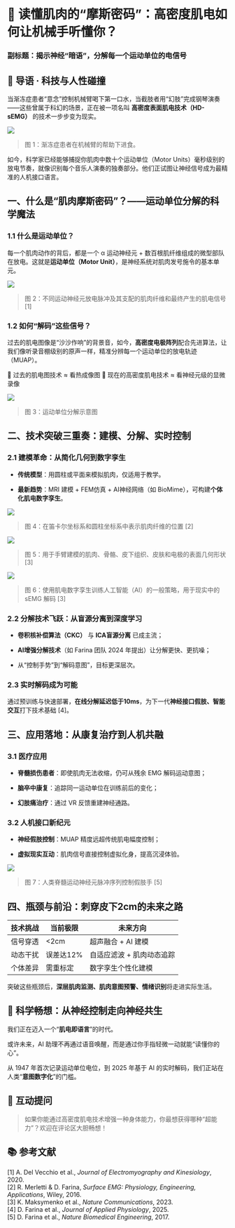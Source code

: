 # 🧠 读懂肌肉的“摩斯密码”：高密度肌电如何让机械手听懂你？

### 副标题：揭示神经“暗语”，分解每一个运动单位的电信号

## 🚀 导语 · 科技与人性碰撞

当渐冻症患者“意念”控制机械臂喝下第一口水，当截肢者用“幻肢”完成钢琴演奏——这些曾属于科幻的场景，正在被一项名叫 **高密度表面肌电技术（HD-sEMG）** 的技术一步步变为现实。

![](/img/text3/f1.jpeg)<br>

> 图 1：渐冻症患者在机械臂的帮助下进食。

如今，科学家已经能够捕捉你肌肉中数十个运动单位（Motor Units）毫秒级别的放电节奏，就像识别每个音乐人演奏的独奏部分。他们正试图让神经信号成为最精准的人机接口语言。

## 一、什么是“肌肉摩斯密码”？——运动单位分解的科学魔法

### 1.1 什么是运动单位？

每一个肌肉动作的背后，都是一个 α 运动神经元 + 数百根肌纤维组成的微型部队在放电。这就是**运动单位（Motor Unit）**，是神经系统对肌肉发号施令的基本单元。

![](/img/text3/f2.jpeg)<br>

> 图 2：不同运动神经元放电脉冲及其支配的肌肉纤维和最终产生的肌电信号 [1]

### 1.2 如何“解码”这些信号？

过去的肌电图像是“沙沙作响”的背景音，如今，**高密度电极阵列**配合先进算法，让我们像听录音棚级别的原声一样，精准分辨每一个运动单位的放电轨迹（MUAP）。

📌 过去的肌电图技术 ≈ 看热成像图
📌 现在的高密度肌电技术 ≈ 看神经元级的显微录像

![](/img/text3/f3.jpeg)<br>

> 图 3：运动单位分解示意图

## 二、技术突破三重奏：建模、分解、实时控制

### 2.1 建模革命：从简化几何到数字孪生

* **传统模型**：用圆柱或平面来模拟肌肉，仅适用于教学。

* **最新趋势**：MRI 建模 + FEM仿真 + AI神经网络（如 BioMime），可构建**个体化肌电数字孪生**。

![](/img/text3/f4.jpeg)<br>

> 图 4：在笛卡尔坐标系和圆柱坐标系中表示肌肉纤维的位置 [2]
>
![](/img/text3/f5.jpeg)<br>
> 图 5：用于手臂建模的肌肉、骨骼、皮下组织、皮肤和电极的表面几何形状 [3]
>
![](/img/text3/f6jpeg)<br>
> 图 6：使用肌电数字孪生训练人工智能（AI）的一般策略，用于现实中的 sEMG 解码 [3]

### 2.2 分解技术飞跃：从盲源分离到深度学习

* **卷积核补偿算法（CKC）** 与 **ICA盲源分离** 已成主流；

* **AI增强分解技术**（如 Farina 团队 2024 年提出）让分解更快、更抗噪；

* 从“控制手势”到“解码意图”，目标更深层次。

### 2.3 实时解码成为可能

通过预训练与快速部署，**在线分解延迟低于10ms**，为下一代**神经接口假肢、智能交互**打下技术基础 [4]。

## 三、应用落地：从康复治疗到人机共融

### 3.1 医疗应用

* **脊髓损伤患者**：即使肌肉无法收缩，仍可从残余 EMG 解码运动意图；

* **脑卒中康复**：追踪同一运动单位在训练前后的变化；

* **幻肢痛治疗**：通过 VR 反馈重建神经通路。

### 3.2 人机接口新纪元

* **神经假肢控制**：MUAP 精度远超传统肌电幅度控制；

* **虚拟现实互动**：肌肉信号直接控制虚拟化身，提高沉浸体验。

![](/img/text3/f7.jpeg)<br>

> 图 7：人类脊髓运动神经元脉冲序列控制假肢手 [5]

## 四、瓶颈与前沿：刺穿皮下2cm的未来之路

| 技术挑战 | 当前极限   | 未来方向           |
| ---- | ------ | -------------- |
| 信号穿透 | <2cm   | 超声融合 + AI 建模   |
| 动态干扰 | 误差达12% | 自适应滤波 + 肌肉动态追踪 |
| 个体差异 | 需重标定   | 数字孪生个性化建模      |

突破这些瓶颈后，**深层肌肉监测、肌肉意图预警、情绪识别**将走进实际生活。

## 🌌 科学畅想：从神经控制走向神经共生

我们正在迈入一个“**肌电即语言**”的时代。

或许未来，AI 助理不再通过语音唤醒，而是通过你手指轻微一动就能“读懂你的心”。

从 1947 年首次记录运动单位电位，到 2025 年基于 AI 的实时解码，我们正站在人类“**意图数字化**”的门槛。

## 💬 互动提问

> 如果你能通过高密度肌电技术增强一种身体能力，你最想获得哪种“超能力”？欢迎在评论区大胆畅想！

## 📚 参考文献

[1] A. Del Vecchio et al., *Journal of Electromyography and Kinesiology*, 2020.&#x20;<br>
[2] R. Merletti & D. Farina, *Surface EMG: Physiology, Engineering,&#x20;<br>
Applications*, Wiley, 2016.<br>
[3] K. Maksymenko et al., *Nature Communications*, 2023.<br>
[4] D. Farina et al., *Journal of Applied Physiology*, 2025.<br>
[5] D. Farina et al., *Nature Biomedical Engineering*, 2017.<br>

